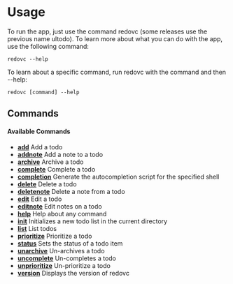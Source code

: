 # Usage
To run the app, just use the command redovc (some releases use the previous name ultodo). To learn more about what you can do with the app, use the following command:
```
redovc --help
```

To learn about a specific command, run redovc with the command and then --help:
```
redovc [command] --help
```

## Commands

#### Available Commands
  * [**add**](commands/add.md) Add a todo 
  * [**addnote**](commands/addnote.md) Add a note to a todo
  * [**archive**](commands/archive.md) Archive a todo
  * [**complete**](commands/complete.md)     Complete a todo
  * [**completion**](commands/completion.md) Generate the autocompletion script for the specified shell
  * [**delete**](commands/delete.md)       Delete a todo
  * [**deletenote**](commands/deletenote.md)   Delete a note from a todo
  * [**edit**](commands/edit.md)         Edit a todo
  * [**editnote**](commands/editnote.md)     Edit notes on a todo
  * [**help**](commands/help.md)         Help about any command
  * [**init**](commands/init.md)         Initializes a new todo list in the current directory
  * [**list**](commands/list.md)         List todos
  * [**prioritize**](commands/prioritize.md)   Prioritize a todo
  * [**status**](commands/status.md)       Sets the status of a todo item
  * [**unarchive**](commands/unarchive.md)    Un-archives a todo
  * [**uncomplete**](commands/uncomplete.md)   Un-completes a todo
  * [**unprioritize**](commands/unprioritize.md) Un-prioritize a todo
  * [**version**](commands/version.md)      Displays the version of redovc